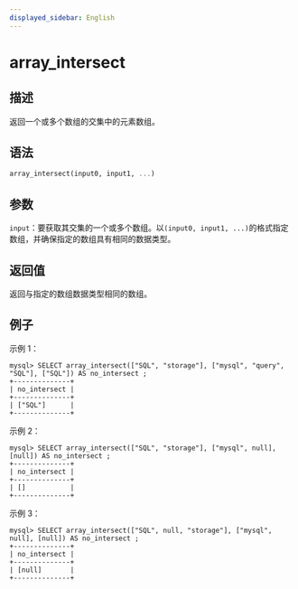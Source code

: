 ```yaml
---
displayed_sidebar: English
---
```


# array_intersect

## 描述

返回一个或多个数组的交集中的元素数组。

## 语法

```Haskell
array_intersect(input0, input1, ...)
```

## 参数

`input`：要获取其交集的一个或多个数组。以`(input0, input1, ...)`的格式指定数组，并确保指定的数组具有相同的数据类型。

## 返回值

返回与指定的数组数据类型相同的数组。

## 例子

示例 1：

```Plain
mysql> SELECT array_intersect(["SQL", "storage"], ["mysql", "query", "SQL"], ["SQL"]) AS no_intersect ;
+--------------+
| no_intersect |
+--------------+
| ["SQL"]      |
+--------------+
```

示例 2：

```Plain
mysql> SELECT array_intersect(["SQL", "storage"], ["mysql", null], [null]) AS no_intersect ;
+--------------+
| no_intersect |
+--------------+
| []           |
+--------------+
```

示例 3：

```Plain
mysql> SELECT array_intersect(["SQL", null, "storage"], ["mysql", null], [null]) AS no_intersect ;
+--------------+
| no_intersect |
+--------------+
| [null]       |
+--------------+
```